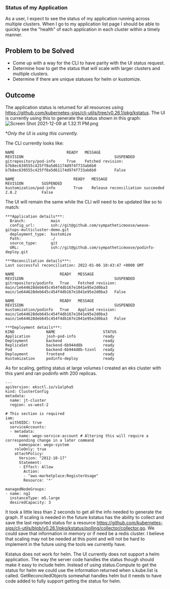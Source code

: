 ### Status of my Application

As a user, I expect to see the status of my application running across multiple clusters. When I go to my application list page I should be able to quickly see the "health" of each application in each cluster within a timely manner.

## Problem to be Solved

- Come up with a way for the CLI to have parity with the UI status request.
- Determine how to get the status that will scale with larger clusters and multiple clusters.
- Determine if there are unique statuses for helm or kustomize.

## Outcome

The application status is returned for all resources using https://github.com/kubernetes-sigs/cli-utils/tree/v0.26.1/pkg/kstatus. The UI is currently using this to generate the status shown in this graph: 
![Screen Shot 2021-12-09 at 1.32.11 PM.png](https://images.zenhubusercontent.com/60f5a90306cf76325d5accdc/be24ca61-a0dd-47d6-a847-240b38f422af)

*_Only the UI is using this currently._

The CLI currently looks like:
```
NAME                       READY   MESSAGE                                                         REVISION                                        SUSPENDED 
gitrepository/pod-info     True    Fetched revision: b7b8ec639555c425ff8a5d61174d974f733ab6b0      b7b8ec639555c425ff8a5d61174d974f733ab6b0        False    

NAME                          READY   MESSAGE                                 REVISION        SUSPENDED 
kustomization/pod-info        True    Release reconciliation succeeded        2.8.2           False    
```

The UI will remain the same while the CLI will need to be updated like so to match: 
```
***Application details***:
  Branch:           main
  config_url:       ssh://git@github.com/sympatheticmoose/weave-gitops-multicluster-demo.git
  deployment_type:  kustomize
  Path:             ./
  source_type:      git
  URL:              ssh://git@github.com/sympatheticmoose/podinfo-deploy.git

***Reconciliation details***:
Last successful reconciliation: 2022-01-06 10:43:47 +0000 GMT

NAME                 	READY	MESSAGE                                                        	REVISION                                     	SUSPENDED 
gitrepository/podinfo	True 	Fetched revision: main/1e644628deb645c454f4db167e1041e95e2d0ba3	main/1e644628deb645c454f4db167e1041e95e2d0ba3	False    	

NAME                 	READY	MESSAGE                                                        	REVISION                                     	SUSPENDED 
kustomization/podinfo	True 	Applied revision: main/1e644628deb645c454f4db167e1041e95e2d0ba3	main/1e644628deb645c454f4db167e1041e95e2d0ba3	False  

***Deployment details***:
KIND              NAME                     STATUS
Application       josh-pod-info            ready
Deployment        backend                  ready
ReplicaSet        backend-6b944d8b         ready
Pod               backend-6b944d8b-tzxnl   ready
Deployment        frontend                 ready
Kustomization     podinfo-deploy           ready
```

As for scaling, getting status at large volumes I created an eks cluster with this yaml and ran podinfo with 200 replicas.
```
---
apiVersion: eksctl.io/v1alpha5
kind: ClusterConfig
metadata:
  name: jt-cluster
  region: us-west-2

# This section is required
iam:
  withOIDC: true
  serviceAccounts:
  - metadata:
      name: wego-service-account # Altering this will require a corresponding change in a later command
      namespace: wego-system
    roleOnly: true
    attachPolicy:
      Version: "2012-10-17"
      Statement:
      - Effect: Allow
        Action:
        - "aws-marketplace:RegisterUsage"
        Resource: '*'

managedNodeGroups:
- name: ng1
  instanceType: m5.large
  desiredCapacity: 3

```
It took a little less than 2 seconds to get all the info needed to generate the graph. If scaling is needed in the future kstatus has the ability to collect and save the last reported status for a resource https://github.com/kubernetes-sigs/cli-utils/blob/v0.26.1/pkg/kstatus/polling/collector/collector.go. We could save that information in memory or if need be a redis cluster. I believe that scaling may not be needed at this point and will not be hard to implement in the future using the tools we currently have.


Kstatus does not work for helm. The UI currently does not support a helm application. The way the server code handles the status though should make it easy to include helm. Instead of using status.Compute to get the status for helm we could use the information returned when s.kube.list is called. GetReconciledObjects somewhat handles helm but it needs to have code added to fully support getting the status for helm.



